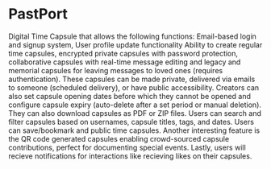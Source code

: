 # PastPort
Digital Time Capsule that allows the following functions:
Email-based login and signup system, User profile update functionality
Ability to create regular time capsules, encrypted private capsules with password protection, collaborative capsules with real-time message editing and legacy and memorial capsules for leaving messages to loved ones (requires authentication). These capsules can be made private, delivered via emails to someone (scheduled delivery), or have public accessibility. Creators can also set capsule opening dates before which they cannot be opened and configure capsule expiry (auto-delete after a set period or manual deletion). They can also download capsules as PDF or ZIP files. Users can search and filter capsules based on usernames, capsule titles, tags, and dates. Users can save/bookmark and public time capsules. Another interesting feature is the QR code generated capsules enabling crowd-sourced capsule contributions, perfect for documenting special events.
Lastly, users will recieve notifications for interactions like recieving likes on their capsules.
